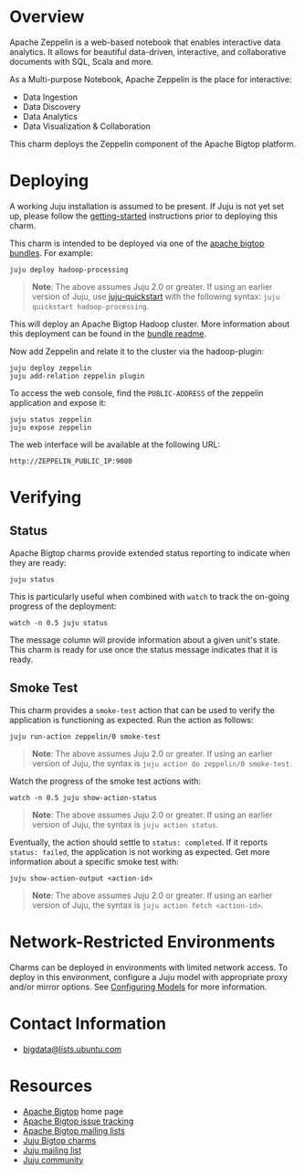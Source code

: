 <!--
  Licensed to the Apache Software Foundation (ASF) under one or more
  contributor license agreements.  See the NOTICE file distributed with
  this work for additional information regarding copyright ownership.
  The ASF licenses this file to You under the Apache License, Version 2.0
  (the "License"); you may not use this file except in compliance with
  the License.  You may obtain a copy of the License at

       http://www.apache.org/licenses/LICENSE-2.0

  Unless required by applicable law or agreed to in writing, software
  distributed under the License is distributed on an "AS IS" BASIS,
  WITHOUT WARRANTIES OR CONDITIONS OF ANY KIND, either express or implied.
  See the License for the specific language governing permissions and
  limitations under the License.
-->
# Overview

Apache Zeppelin is a web-based notebook that enables interactive data analytics.
It allows for beautiful data-driven, interactive, and collaborative documents
with SQL, Scala and more.

As a Multi-purpose Notebook, Apache Zeppelin is the place for interactive:

 * Data Ingestion
 * Data Discovery
 * Data Analytics
 * Data Visualization & Collaboration

This charm deploys the Zeppelin component of the Apache Bigtop platform.


# Deploying

A working Juju installation is assumed to be present. If Juju is not yet set
up, please follow the
[getting-started](https://jujucharms.com/docs/2.0/getting-started)
instructions prior to deploying this charm.

This charm is intended to be deployed via one of the
[apache bigtop bundles](https://jujucharms.com/u/bigdata-charmers/#bundles).
For example:

    juju deploy hadoop-processing

> **Note**: The above assumes Juju 2.0 or greater. If using an earlier version
of Juju, use [juju-quickstart](https://launchpad.net/juju-quickstart) with the
following syntax: `juju quickstart hadoop-processing`.

This will deploy an Apache Bigtop Hadoop cluster. More information about this
deployment can be found in the [bundle readme](https://jujucharms.com/hadoop-processing/).

Now add Zeppelin and relate it to the cluster via the hadoop-plugin:

    juju deploy zeppelin
    juju add-relation zeppelin plugin

To access the web console, find the `PUBLIC-ADDRESS` of the
zeppelin application and expose it:

    juju status zeppelin
    juju expose zeppelin

The web interface will be available at the following URL:

    http://ZEPPELIN_PUBLIC_IP:9080


# Verifying

## Status
Apache Bigtop charms provide extended status reporting to indicate when they
are ready:

    juju status

This is particularly useful when combined with `watch` to track the on-going
progress of the deployment:

    watch -n 0.5 juju status

The message column will provide information about a given unit's state.
This charm is ready for use once the status message indicates that it is
ready.

## Smoke Test
This charm provides a `smoke-test` action that can be used to verify the
application is functioning as expected. Run the action as follows:

    juju run-action zeppelin/0 smoke-test

> **Note**: The above assumes Juju 2.0 or greater. If using an earlier version
of Juju, the syntax is `juju action do zeppelin/0 smoke-test`.

Watch the progress of the smoke test actions with:

    watch -n 0.5 juju show-action-status

> **Note**: The above assumes Juju 2.0 or greater. If using an earlier version
of Juju, the syntax is `juju action status`.

Eventually, the action should settle to `status: completed`.  If it
reports `status: failed`, the application is not working as expected. Get
more information about a specific smoke test with:

    juju show-action-output <action-id>

> **Note**: The above assumes Juju 2.0 or greater. If using an earlier version
of Juju, the syntax is `juju action fetch <action-id>`.


# Network-Restricted Environments

Charms can be deployed in environments with limited network access. To deploy
in this environment, configure a Juju model with appropriate
proxy and/or mirror options. See
[Configuring Models](https://jujucharms.com/docs/2.0/models-config) for more
information.


# Contact Information

- <bigdata@lists.ubuntu.com>


# Resources

- [Apache Bigtop](http://bigtop.apache.org/) home page
- [Apache Bigtop issue tracking](http://bigtop.apache.org/issue-tracking.html)
- [Apache Bigtop mailing lists](http://bigtop.apache.org/mail-lists.html)
- [Juju Bigtop charms](https://jujucharms.com/q/apache/bigtop)
- [Juju mailing list](https://lists.ubuntu.com/mailman/listinfo/juju)
- [Juju community](https://jujucharms.com/community)
